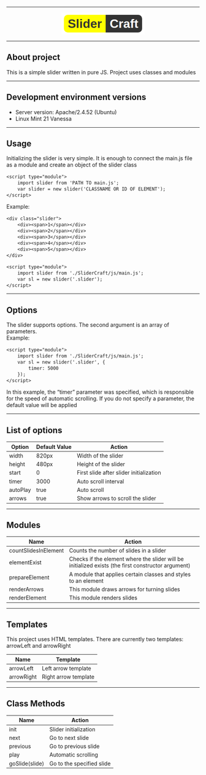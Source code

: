 <hr>

<p align="center">
    <img src="https://github.com/VladimirKostikov/Slidercraft-JS/blob/main/logo.png?raw=true">
</p>

<hr>

<h2> About project </h2>

<p>This is a simple slider written in pure JS. Project uses classes and modules</p>

<hr>

<h2>Development environment versions</h2>

- Server version: Apache/2.4.52 (Ubuntu)
- Linux Mint 21 Vanessa

<hr>

<h2> Usage </h2>

<p>Initializing the slider is very simple. It is enough to connect the main.js file as a module and create an object of the slider class</p>

```
<script type="module">
    import slider from 'PATH TO main.js';
    var slider = new slider('CLASSNAME OR ID OF ELEMENT');
</script>
```

<p>Example:</p>

```
<div class="slider">
    <div><span>1</span></div>
    <div><span>2</span></div>
    <div><span>3</span></div>
    <div><span>4</span></div>
    <div><span>5</span></div>
</div>
```

```
<script type="module">
    import slider from './SliderCraft/js/main.js';
    var sl = new slider('.slider');
</script>
```


<hr>

<h2> Options </h2>

<p>The slider supports options. The second argument is an array of parameters. <br> Example:</p>

```
<script type="module">
    import slider from './SliderCraft/js/main.js';
    var sl = new slider('.slider', {
        timer: 5000
    });
</script>
```

<p>In this example, the “timer” parameter was specified, which is responsible for the speed of automatic scrolling. If you do not specify a parameter, the default value will be applied</p>

<hr>

<h2>List of options</h2>

| Option    | Default Value | Action |
| ------    | ------------- | -------- |
| width     | 820px         | Width of the slider
| height    | 480px         | Height of the slider
| start     | 0             | First slide after slider initialization
| timer     | 3000          | Auto scroll interval
| autoPlay  | true          | Auto scroll
| arrows    | true          | Show arrows to scroll the slider

<hr>

<h2>Modules</h2>

|   Name                    |   Action  |
|   ----                    |   ------  |
|   countSlidesInElement    |   Counts the number of slides in a slider   |
|   elementExist            |   Checks if the element where the slider will be initialized exists (the first constructor argument) |
|   prepareElement          |   A module that applies certain classes and styles to an element |
|   renderArrows            |   This module draws arrows for turning slides |
|   renderElement           |   This module renders slides  |

<hr>

<h2>Templates</h2>

<p>This project uses HTML templates. There are currently two templates: arrowLeft and arrowRight</p>

|   Name                    |   Template  |
|   ----                    |   ------  |
|   arrowLeft               |   Left arrow template  |
|   arrowRight              |   Right arrow template |

<hr>

<h2>Class Methods</h2>

|   Name                     |   Action  |
|   ----                    |   ------  |
|   init                    |   Slider initialization |
|   next                    |   Go to next slide |
|   previous                |   Go to previous slide |
|   play                    |   Automatic scrolling |
|   goSlide(slide)          |   Go to the specified slide |